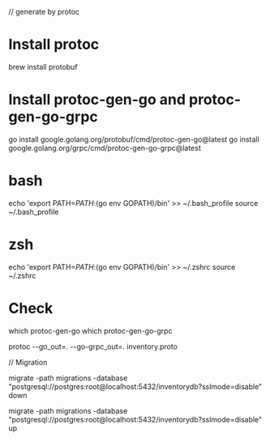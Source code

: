 // generate by protoc

# Install protoc

brew install protobuf

# Install protoc-gen-go and protoc-gen-go-grpc

go install google.golang.org/protobuf/cmd/protoc-gen-go@latest
go install google.golang.org/grpc/cmd/protoc-gen-go-grpc@latest

# bash

echo 'export PATH=$PATH:$(go env GOPATH)/bin' >> ~/.bash_profile
source ~/.bash_profile

# zsh

echo 'export PATH=$PATH:$(go env GOPATH)/bin' >> ~/.zshrc
source ~/.zshrc

# Check

which protoc-gen-go
which protoc-gen-go-grpc

protoc --go_out=. --go-grpc_out=. inventory.proto

// Migration

migrate -path migrations -database "postgresql://postgres:root@localhost:5432/inventorydb?sslmode=disable" down

migrate -path migrations -database "postgresql://postgres:root@localhost:5432/inventorydb?sslmode=disable" up
